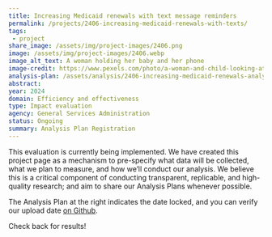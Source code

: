```yaml
---
title: Increasing Medicaid renewals with text message reminders
permalink: /projects/2406-increasing-medicaid-renewals-with-texts/
tags: 
 - project
share_image: /assets/img/project-images/2406.png
image: /assets/img/project-images/2406.webp 
image_alt_text: A woman holding her baby and her phone
image-credit: https://www.pexels.com/photo/a-woman-and-child-looking-at-a-cell-phone-27177479/
analysis-plan: /assets/analysis/2406-increasing-medicaid-renewals-analysis-plan.pdf
abstract: 
year: 2024
domain: Efficiency and effectiveness
type: Impact evaluation
agency: General Services Administration
status: Ongoing
summary: Analysis Plan Registration
---
```

This evaluation is currently being implemented. We have created this project page as a mechanism to pre-specify what data will be collected, what we plan to measure, and how we’ll conduct our analysis. We believe this is a critical component of conducting transparent, replicable, and high-quality research; and aim to share our Analysis Plans whenever possible.

The Analysis Plan at the right indicates the date locked, and you can verify our upload date <a class="usa-link usa-link--external" href="https://github.com/gsa-oes/office-of-evaluation-sciences/commits/master/assets/analysis/2406-increasing-medicaid-renewals-analysis-plan.pdf">on Github</a>.

Check back for results!
